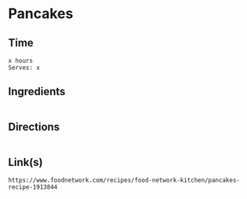# Pancakes

## Time 
```
x hours
Serves: x
```

## Ingredients
```

```


## Directions
```

```


## Link(s)
```
https://www.foodnetwork.com/recipes/food-network-kitchen/pancakes-recipe-1913844
```
